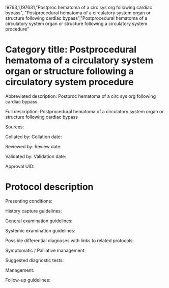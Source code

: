 I9763,1,I97631,"Postproc hematoma of a circ sys org following cardiac bypass", "Postprocedural hematoma of a circulatory system organ or structure following cardiac bypass","Postprocedural hematoma of a circulatory system organ or structure following a circulatory system procedure"
# Category title: Postprocedural hematoma of a circulatory system organ or structure following a circulatory system procedure

Abbreviated description: Postproc hematoma of a circ sys org following cardiac bypass

Full description: Postprocedural hematoma of a circulatory system organ or structure following cardiac bypass

Sources:

Collated by:
Collation date:

Reviewed by:
Review date:

Validated by:
Validation date:

Approval UID:

# Protocol description

Presenting conditions:

History capture guidelines:

General examination guidelines:

Systemic examination guidelines:

Possible differential diagnoses with links to related protocols:

Symptomatic / Palliative management:

Suggested diagnostic tests:

Management:

Follow-up guidelines:
